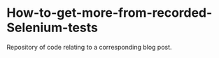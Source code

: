 # How-to-get-more-from-recorded-Selenium-tests
Repository of code relating to a corresponding blog post.
